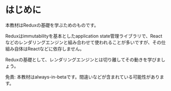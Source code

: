 # はじめに

本教材はReduxの基礎を学ぶためのものです。

Reduxはimmutabilityを基本としたapplication state管理ライブラリで、Reactなどのレンダリングエンジンと組み合わせて使われることが多いですが、その仕組み自体はReactなどに依存しません。

Reduxの基礎として、レンダリングエンジンとは切り離してその動きを学びましょう。

免責: 本教材はalways-in-betaです。間違いなどが含まれている可能性があります。
